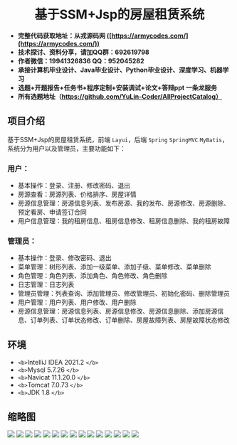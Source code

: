 <p><h1 align="center">基于SSM+Jsp的房屋租赁系统</h1></p>

- <b>完整代码获取地址：从戎源码网 ([https://armycodes.com/](https://armycodes.com/))</b>
- <b>技术探讨、资料分享，请加QQ群：692619798</b> 
- <b>作者微信：19941326836  QQ：952045282</b> 
- <b>承接计算机毕业设计、Java毕业设计、Python毕业设计、深度学习、机器学习</b>
- <b>选题+开题报告+任务书+程序定制+安装调试+论文+答辩ppt 一条龙服务</b>
- <b>所有选题地址（https://github.com/YuLin-Coder/AllProjectCatalog）</b>

## 项目介绍

基于SSM+Jsp的房屋租赁系统，前端 `Layui`，后端 `Spring` `SpringMVC` `MyBatis`，系统分为用户以及管理员，主要功能如下：

### 用户：

- 基本操作：登录、注册、修改密码、退出
- 房源查看：房源列表、价格排序、房屋详情
- 房源信息管理：房源信息列表、发布房源、我的发布、房源修改、房源删除、预定看房、申请签订合同
- 用户信息管理：我的租房信息、租房信息修改、租房信息删除、我的租房故障

### 管理员：

- 基本操作：登录、修改密码、退出
- 菜单管理：树形列表、添加一级菜单、添加子级、菜单修改、菜单删除
- 角色管理：角色列表、添加角色、角色修改、角色删除
- 日志管理：日志列表
- 管理员管理：列表查询、添加管理员、修改管理员、初始化密码、删除管理员
- 用户管理：用户列表、用户修改、用户删除
- 房源信息管理：房源信息列表、房源信息修改、房源信息删除、添加房源信息、订单列表、订单状态修改、订单删除、房屋故障列表、房屋故障状态修改

## 环境

- `<b>`IntelliJ IDEA 2021.2 `</b>`
- `<b>`Mysql 5.7.26 `</b>`
- `<b>`Navicat  11.1.20.0 `</b>`
- `<b>`Tomcat 7.0.73 `</b>`
- `<b>`JDK 1.8 `</b>`

## 缩略图

![](screenshot/1.png)
![](screenshot/2.png)
![](screenshot/3.png)
![](screenshot/4.png)
![](screenshot/5.png)
![](screenshot/6.png)
![](screenshot/7.png)
![](screenshot/8.png)
![](screenshot/9.png)
![](screenshot/10.png)
![](screenshot/11.png)
![](screenshot/12.png)
![](screenshot/13.png)
![](screenshot/14.png)
![](screenshot/15.png)

